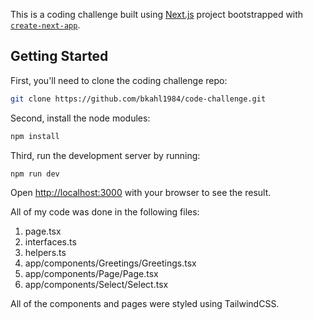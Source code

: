 This is a coding challenge built using [Next.js](https://nextjs.org) project bootstrapped with [`create-next-app`](https://nextjs.org/docs/app/api-reference/cli/create-next-app).

## Getting Started

First, you'll need to clone the coding challenge repo:

```bash
git clone https://github.com/bkahl1984/code-challenge.git
```

Second, install the node modules:

```bash
npm install
```

Third, run the development server by running:

```bash
npm run dev
```

Open [http://localhost:3000](http://localhost:3000) with your browser to see the result.

All of my code was done in the following files:

1) page.tsx
2) interfaces.ts
3) helpers.ts
4) app/components/Greetings/Greetings.tsx
5) app/components/Page/Page.tsx
6) app/components/Select/Select.tsx

All of the components and pages were styled using TailwindCSS.

